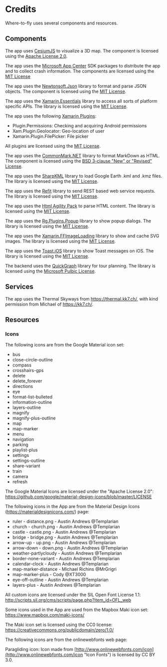 # Credits

Where-to-fly uses several components and resources.

## Components

The app uses [CesiumJS](https://cesiumjs.org/) to visualize a 3D map.
The component is licensed using the
[Apache License 2.0](https://github.com/CesiumGS/cesium/blob/master/LICENSE.md).

The app uses the [Microsoft App Center](https://appcenter.ms/) SDK packages to
distribute the app and to collect crash information.
The components are licensed using the
[MIT License](https://github.com/Microsoft/AppCenter-SDK-DotNet/blob/master/license.txt)

The app uses the [Newtonsoft.Json](https://www.newtonsoft.com/json) library to
format and parse JSON objects.
The component is licensed using the
[MIT License](https://github.com/JamesNK/Newtonsoft.Json/blob/master/LICENSE.md).

The app uses the [Xamarin.Essentials](https://github.com/xamarin/Essentials) library to
access all sorts of platform specific APIs.
The library is licensed using the
[MIT License](https://github.com/xamarin/Essentials/blob/master/LICENSE).

The app uses the following [Xamarin Plugins](https://github.com/jamesmontemagno/Xamarin.Plugins):
- Plugin.Permissions: Checking and acquiring Android permissions
- Xam.Plugin.Geolocator: Geo-location of user
- Xamarin.Plugin.FilePicker: File picker

All plugins are licensed using the
[MIT License](https://github.com/jamesmontemagno/GeolocatorPlugin/blob/master/LICENSE).

The app uses the [CommonMark.NET](https://github.com/Knagis/CommonMark.NET)
library to format MarkDown as HTML.
The component is licensed using the
[BSD 3-clause "New" or "Revised" License](https://github.com/Knagis/CommonMark.NET/blob/master/LICENSE.md).

The app uses the [SharpKML](https://github.com/samcragg/sharpkml) library to
load Google Earth .kml and .kmz files.
The library is licensed using the
[MIT License](https://github.com/samcragg/sharpkml/blob/master/LICENSE).

The app uses the [Refit](https://paulcbetts.github.io/refit/) library to send
REST based web service requests.
The library is licensed using the
[MIT License](https://github.com/paulcbetts/refit/blob/master/COPYING).

The app uses the [Html Agility Pack](http://html-agility-pack.net/) to parse
HTML content.
The library is licensed using the
[MIT License](https://github.com/zzzprojects/html-agility-pack/blob/master/LICENSE).

The app uses the [Rg.Plugins.Popup](https://github.com/rotorgames/Rg.Plugins.Popup)
library to show popup dialogs.
The library is licensed using the
[MIT License](https://github.com/rotorgames/Rg.Plugins.Popup/blob/master/LICENSE.md).

The app uses the [Xamarin.FFImageLoading](https://github.com/luberda-molinet/FFImageLoading)
library to show and cache SVG images.
The library is licensed using the
[MIT License](https://github.com/luberda-molinet/FFImageLoading/blob/master/LICENSE.md).

The app uses the [Toast.iOS](https://github.com/andrius-k/Toast)
library to show Toast messages on iOS.
The library is licensed using the
[MIT License](https://github.com/andrius-k/Toast/blob/master/LICENSE.md).

The backend uses the [QuickGraph](https://github.com/oldrev/Sandwych.QuickGraph)
library for tour planning.
The library is licensed using the
[Microsoft Pulbic License](https://github.com/oldrev/Sandwych.QuickGraph/blob/master/LICENSE.md).

## Services

The app uses the Thermal Skyways from https://thermal.kk7.ch/, with kind
permission from Michael of https://kk7.ch/.

## Resources

### Icons

The following icons are from the Google Material icon set:

- bus
- close-circle-outline
- compass
- crosshairs-gps
- delete
- delete_forever
- directions
- eye
- format-list-bulleted
- information-outline
- layers-outline
- magnify
- magnify-plus-outline
- map
- map-marker
- menu
- navigation
- parking
- playlist-plus
- settings
- settings-outline
- share-variant
- train
- camera
- refresh

The Google Material Icons are licensed under the "Apache License 2.0":
https://github.com/google/material-design-icons/blob/master/LICENSE

The following icons in the App are from the Material Design Icons
(https://materialdesignicons.com/) page:

- ruler - distance.png - Austin Andrews @Templarian
- church - church.png - Austin Andrews @Templarian
- castle - castle.png - Austin Andrews @Templarian
- bridge - bridge.png - Austin Andrews @Templarian
- arrow-up - up.png - Austin Andrews @Templarian
- arrow-down - down.png - Austin Andrews @Templarian
- weather-partlycloudy - Austin Andrews @Templarian
- border-none-variant - Austin Andrews @Templarian
- calendar-clock - Austin Andrews @Templarian
- map-marker-distance - Michael Richins @MrGrigri
- map-marker-plus - Cody @XT3000
- eye-off-outline - Austin Andrews @Templarian
- layers-plus - Austin Andrews @Templarian

All custom icons are licensed under the SIL Open Font License 1.1:
http://scripts.sil.org/cms/scripts/page.php?item_id=OFL_web

Some icons used in the App are used from the Mapbox Maki icon set:
https://www.mapbox.com/maki-icons/

The Maki icon set is licensed using the CC0 license:
https://creativecommons.org/publicdomain/zero/1.0/

The following icons are from the onlinewebfonts web page:

Paragliding icon:
Icon made from [http://www.onlinewebfonts.com/icon](http://www.onlinewebfonts.com/icon "Icon Fonts")
is licensed by CC BY 3.0.
